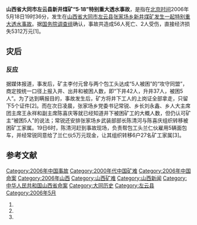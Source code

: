 **山西省大同市左云县新井煤矿“5·18”特别重大透水事故**，是指在[北京时间](../Page/北京时间.md "wikilink")2006年5月18日19时36分，发生在[山西省](../Page/山西省.md "wikilink")[大同市](../Page/大同市.md "wikilink")[左云县](../Page/左云县.md "wikilink")[张家场乡新井煤矿发生一起特别重大透水事故](https://zh.wikipedia.org/wiki/张家场乡 "wikilink")。据[国务院调查组](../Page/国务院调查组.md "wikilink")确认，事故共造成56人死亡、2人受伤，直接经济损失5312万元\[1\]。

## 灾后

### 反应

据媒体报道，事发后，矿主李付元曾与两个包工头达成“5人被困”的“攻守同盟”，商定按统一口径上报入井、出井和被困人数，即“下井42人，升井37人，被困5人”。为了达到瞒报目的，事故发生后，矿方将井下工人的上岗证全部拿走，只留下5个证件\[2\]。而在次日凌晨，张家场乡党委书记常锐、乡长刘永鑫、乡人大主席团主席王永祥和副主席陈喜庆等就已经知道井下被困矿工的大概人数，但仍认可矿主“被困5人”的说法；常锐还安排张家场乡武装部部长陈清河与陈喜庆组织转移被困矿工家属。19日6时，陈清河赶到事故现场，负责帮包工头兰仁伙雇用5辆面包车，并经常锐同意给了兰仁伙5万元现金，让其组织转移6户27名矿工家属\[3\]。

## 参考文献

[Category:2006年中国事故](https://zh.wikipedia.org/wiki/Category:2006年中国事故 "wikilink")
[Category:2000年代中国矿难](https://zh.wikipedia.org/wiki/Category:2000年代中国矿难 "wikilink")
[Category:2006年中国命案](https://zh.wikipedia.org/wiki/Category:2006年中国命案 "wikilink")
[Category:2006年山西](https://zh.wikipedia.org/wiki/Category:2006年山西 "wikilink")
[Category:山西矿难](https://zh.wikipedia.org/wiki/Category:山西矿难 "wikilink")
[Category:山西新闻](https://zh.wikipedia.org/wiki/Category:山西新闻 "wikilink")
[Category:中华人民共和国山西省命案](https://zh.wikipedia.org/wiki/Category:中华人民共和国山西省命案 "wikilink")
[Category:大同历史](https://zh.wikipedia.org/wiki/Category:大同历史 "wikilink")
[Category:左云县](https://zh.wikipedia.org/wiki/Category:左云县 "wikilink")
[Category:2006年5月](https://zh.wikipedia.org/wiki/Category:2006年5月 "wikilink")

1.
2.
3.